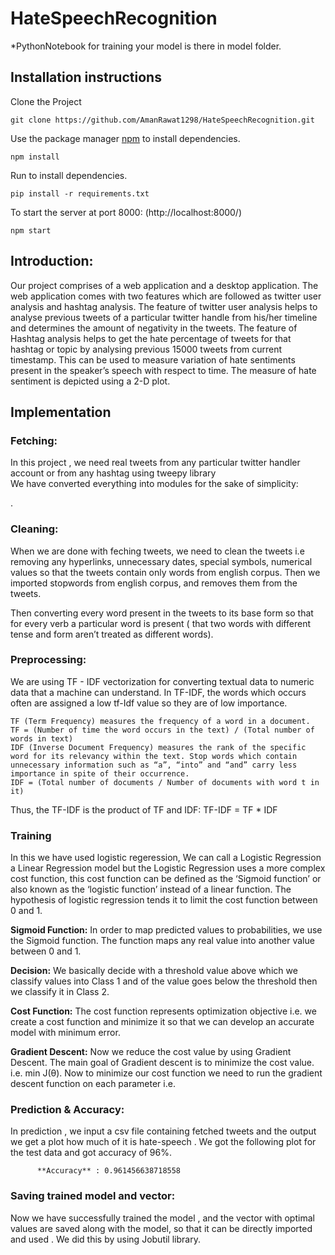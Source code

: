 # HateSpeechRecognition


*PythonNotebook for training your model is there in model folder.

## Installation instructions

Clone the Project

```
git clone https://github.com/AmanRawat1298/HateSpeechRecognition.git
```


Use the package manager [npm](https://www.npmjs.com/get-npm) to install dependencies.
```
npm install
```


Run to install dependencies.
``` 
pip install -r requirements.txt 
```

To start the server at port 8000: (http://localhost:8000/)
```
npm start
```

## Introduction:
Our project comprises of a web application and a desktop application. 
The web application comes with two features which are followed as twitter user analysis and hashtag analysis. The feature of twitter user analysis helps to analyse previous tweets of a particular twitter handle from his/her timeline and determines the amount of negativity in the tweets. The feature of Hashtag analysis helps to get the hate percentage of tweets for that hashtag or topic by analysing previous 15000 tweets from current timestamp. 
 This can be used to measure variation of hate sentiments present in the speaker’s speech with respect to time. The measure of hate sentiment is depicted using a 2-D plot. 




## Implementation








### Fetching:
In this project , we need real tweets from any particular twitter handler  account or from 		any hashtag using tweepy library		
We have converted everything into modules for the sake of simplicity:

. 



### Cleaning:
When we are done with feching tweets, we need to clean the tweets i.e removing any hyperlinks, unnecessary dates, special symbols, numerical values so that the tweets  contain only words from english corpus.	
Then we imported stopwords from  english corpus, and removes them from the tweets.	

Then  converting every word present in the tweets to its base form so that for every verb 
a particular word is present ( that two words with different tense and form aren’t treated as different words).


### Preprocessing:
We are using TF - IDF vectorization for converting textual data to numeric data that a  machine can understand. In TF-IDF, the words which occurs often are assigned a low tf-Idf value so they are of low importance.


    TF (Term Frequency) measures the frequency of a word in a document.
    TF = (Number of time the word occurs in the text) / (Total number of words in text)
    IDF (Inverse Document Frequency) measures the rank of the specific word for its relevancy within the text. Stop words which contain unnecessary information such as “a”, “into” and “and” carry less importance in spite of their occurrence.
    IDF = (Total number of documents / Number of documents with word t in it)

Thus, the TF-IDF is the product of TF and IDF: TF-IDF = TF * IDF

	
### Training
In this we have used logistic regeression, We can call a Logistic Regression a Linear Regression model but the Logistic Regression uses a more complex cost function, this cost function can be defined as the ‘Sigmoid function’ or also known as the ‘logistic function’ instead of a linear function. 
The hypothesis of logistic regression tends it to limit the cost function between 0 and 1.
				

 **Sigmoid Function:**
In order to map predicted values to probabilities, we use the Sigmoid function. The function maps any real value into another value between 0 and 1.

**Decision:**
We basically decide with a threshold value above which we classify values into Class 1 and of the value goes below the threshold then we classify it in Class 2.

**Cost Function:**
The cost function represents optimization objective i.e. we create a cost function and minimize it so that we can develop an accurate model with minimum error.


**Gradient Descent:**
Now we reduce the cost value by  using Gradient Descent. The main goal of Gradient descent is to minimize the cost value. i.e. min J(θ).
Now to minimize our cost function we need to run the gradient descent function on each parameter i.e.





### Prediction &  Accuracy:
In prediction , we input a csv file containing fetched tweets and the output we get a plot how much of it is hate-speech . We got the following plot for the test data and got accuracy of 96%.

   		  **Accuracy** : 0.961456638718558


### Saving trained model and vector:
Now we have successfully trained the model , and the vector with optimal values are saved along with the model, so that it can be directly imported and used .
We did this by using Jobutil library. 



